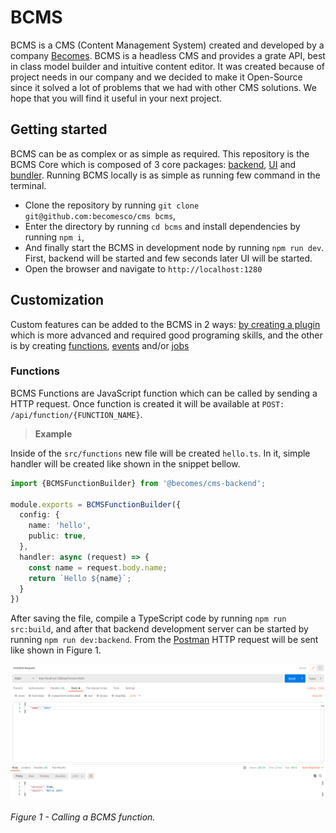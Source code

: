 # BCMS

BCMS is a CMS (Content Management System) created and developed by a company [Becomes](https://becomes.co). BCMS is a headless CMS and provides a grate API, best in class model builder and intuitive content editor. It was created because of project needs in our company and we decided to make it Open-Source since it solved a lot of problems that we had with other CMS solutions. We hope that you will find it useful in your next project.

## Getting started

BCMS can be as complex or as simple as required. This repository is the BCMS Core which is composed of 3 core packages: [backend](https://github.com/becomesco/cms-backend/), [UI](https://github.com/becomesco/cms-ui/) and [bundler](https://github.com/becomesco/cms-bundler/). Running BCMS locally is as simple as running few command in the terminal.

- Clone the repository by running `git clone git@github.com:becomesco/cms bcms`,
- Enter the directory by running `cd bcms` and install dependencies by running `npm i`,
- And finally start the BCMS in development node by running `npm run dev`. First, backend will be started and few seconds later UI will be started.
- Open the browser and navigate to `http://localhost:1280`

## Customization

Custom features can be added to the BCMS in 2 ways: [by creating a plugin](https://github.com/becomesco/cms-plugin-starter) which is more advanced and required good programing skills, and the other is by creating [functions](#functions), [events](#events) and/or [jobs](#jobs)

### Functions

BCMS Functions are JavaScript function which can be called by sending a HTTP request. Once function is created it will be available at `POST: /api/function/{FUNCTION_NAME}`.

> **Example**

Inside of the `src/functions` new file will be created `hello.ts`. In it, simple handler will be created like shown in the snippet bellow.

```ts
import {BCMSFunctionBuilder} from '@becomes/cms-backend';

module.exports = BCMSFunctionBuilder({
  config: {
    name: 'hello',
    public: true,
  },
  handler: async (request) => {
    const name = request.body.name;
    return `Hello ${name}`;
  }
})
```

After saving the file, compile a TypeScript code by running `npm run src:build`, and after that backend development server can be started by running `npm run dev:backend`. From the [Postman](https://www.postman.com/) HTTP request will be sent like shown in Figure 1.

![Figure 1](/assets/readme/fig1.png)

*Figure 1 - Calling a BCMS function.*
